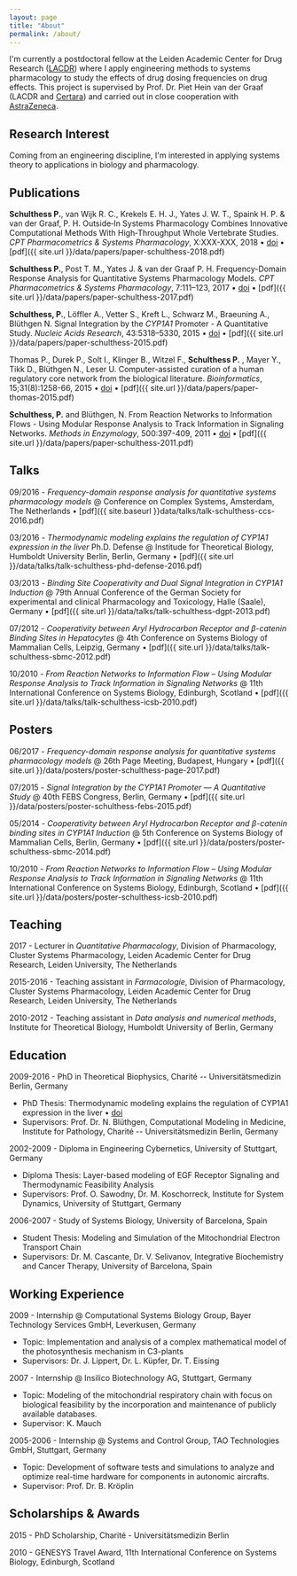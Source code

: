 ```yaml
---
layout: page
title: "About"
permalink: /about/
---
```


I'm currently a postdoctoral fellow at the Leiden Academic Center for Drug Research ([LACDR](http://lacdr.nl)) where I apply engineering methods to systems pharmacology to study the effects of drug dosing frequencies on drug effects. This project is supervised by Prof. Dr. Piet Hein van der Graaf (LACDR and [Certara](http://certara.com)) and carried out in close cooperation with [AstraZeneca](http://astrazeneca.com).

## Research Interest

Coming from an engineering discipline, I'm interested in applying systems theory to applications in biology and pharmacology.

## Publications

**Schulthess P.**, van Wijk R. C., Krekels E. H. J., Yates J. W. T., Spaink H. P. & van der Graaf, P. H. Outside‐In Systems Pharmacology Combines Innovative Computational Methods With High‐Throughput Whole Vertebrate Studies. _CPT Pharmacometrics & Systems Pharmacology_, X:XXX-XXX, 2018 &#8226; [doi](https://doi.org/10.1002/psp4.12297) &#8226; [pdf]({{ site.url }}/data/papers/paper-schulthess-2018.pdf)

**Schulthess P.**, Post T. M., Yates J. & van der Graaf P. H. Frequency-Domain Response Analysis for Quantitative Systems Pharmacology Models. _CPT Pharmacometrics & Systems Pharmacology_, 7:111–123, 2017 &#8226; [doi](https://doi.org/10.1002/psp4.12266) &#8226; [pdf]({{ site.url }}/data/papers/paper-schulthess-2017.pdf)

**Schulthess, P.**, Löffler A., Vetter S., Kreft L., Schwarz M., Braeuning A., Blüthgen N. Signal Integration by the _CYP1A1_ Promoter - A Quantitative Study. _Nucleic Acids Research_, 43:5318–5330, 2015 &#8226; [doi](https://doi.org/10.1093/nar/gkv423) &#8226; [pdf]({{ site.url }}/data/papers/paper-schulthess-2015.pdf)

Thomas P., Durek P., Solt I., Klinger B., Witzel F., **Schulthess P.** , Mayer Y., Tikk D., Blüthgen N., Leser U. Computer-assisted curation of a human regulatory core network from the biological literature. _Bioinformatics_, 15;31(8):1258-66, 2015 &#8226; [doi](https://doi.org/10.1093/bioinformatics/btu795) &#8226; [pdf]({{ site.url }}/data/papers/paper-thomas-2015.pdf)

**Schulthess, P.** and Blüthgen, N. From Reaction Networks to Information Flows - Using Modular Response Analysis to Track Information in Signaling Networks. _Methods in Enzymology_, 500:397-409, 2011 &#8226; [doi](https://doi.org/10.1016/B978-0-12-385118-5.00020-7) &#8226; [pdf]({{ site.url }}/data/papers/paper-schulthess-2011.pdf)


## Talks

09/2016 - _Frequency-domain response analysis for quantitative systems pharmacology models_ @ Conference on Complex Systems, Amsterdam, The Netherlands &#8226; [pdf]({{ site.baseurl }}data/talks/talk-schulthess-ccs-2016.pdf)

03/2016 - _Thermodynamic modeling explains the regulation of CYP1A1 expression in the liver_ Ph.D. Defense @ Institude for Theoretical Biology, Humboldt University Berlin, Berlin, Germany &#8226; [pdf]({{ site.url }}/data/talks/talk-schulthess-phd-defense-2016.pdf)

03/2013 - _Binding Site Cooperativity and Dual Signal Integration in CYP1A1 Induction_ @ 79th Annual Conference of the German Society for experimental and clinical Pharmacology and Toxicology, Halle (Saale), Germany &#8226; [pdf]({{ site.url }}/data/talks/talk-schulthess-dgpt-2013.pdf)

07/2012 - _Cooperativity between Aryl Hydrocarbon Receptor and β-catenin Binding Sites in Hepatocytes_ @ 4th Conference on Systems Biology of Mammalian Cells, Leipzig, Germany &#8226; [pdf]({{ site.url }}/data/talks/talk-schulthess-sbmc-2012.pdf)

10/2010 - _From Reaction Networks to Information Flow – Using Modular Response Analysis to Track Information in Signaling Networks_ @ 11th International Conference on Systems Biology, Edinburgh, Scotland &#8226; [pdf]({{ site.url }}/data/talks/talk-schulthess-icsb-2010.pdf)

## Posters

06/2017 - _Frequency-domain response analysis for quantitative systems pharmacology models_ @ 26th Page Meeting, Budapest, Hungary &#8226; [pdf]({{ site.url }}/data/posters/poster-schulthess-page-2017.pdf)

07/2015 - _Signal Integration by the CYP1A1 Promoter — A Quantitative Study_ @ 40th FEBS Congress, Berlin, Germany &#8226; [pdf]({{ site.url }}/data/posters/poster-schulthess-febs-2015.pdf)

05/2014 - _Cooperativity between Aryl Hydrocarbon Receptor and β-catenin binding sites in CYP1A1 Induction_ @ 5th Conference on Systems Biology of Mammalian Cells, Berlin, Germany &#8226; [pdf]({{ site.url }}/data/posters/poster-schulthess-sbmc-2014.pdf)

10/2010 - _From Reaction Networks to Information Flow – Using Modular Response Analysis to Track Information in Signaling Networks_ @ 11th International Conference on Systems Biology, Edinburgh, Scotland &#8226; [pdf]({{ site.url }}/data/posters/poster-schulthess-icsb-2010.pdf)

## Teaching
2017 - Lecturer in _Quantitative Pharmacology_, Division of Pharmacology, Cluster Systems Pharmacology, Leiden Academic Center for Drug Research, Leiden University, The Netherlands

2015-2016 - Teaching assistant in _Farmacologie_, Division of Pharmacology, Cluster Systems Pharmacology, Leiden Academic Center for Drug Research, Leiden University, The Netherlands

2010-2012 - Teaching assistant in _Data analysis and numerical methods_, Institute for Theoretical Biology, Humboldt University of Berlin, Germany

## Education

2009-2016 - PhD in Theoretical Biophysics, Charité -- Universitätsmedizin Berlin, Germany

* PhD Thesis: Thermodynamic modeling explains the regulation of CYP1A1 expression in the liver &#8226; [doi](http://dx.doi.org/10.18452/17454)
* Supervisors: Prof. Dr. N. Blüthgen, Computational Modeling in Medicine, Institute for Pathology, Charité -- Universitätsmedizin Berlin, Germany

2002-2009 - Diploma in Engineering Cybernetics, University of Stuttgart, Germany

* Diploma Thesis: Layer-based modeling of EGF Receptor Signaling and Thermodynamic Feasibility Analysis
* Supervisors: Prof. O. Sawodny, Dr. M. Koschorreck, Institute for System Dynamics, University of Stuttgart, Germany

2006-2007 - Study of Systems Biology, University of Barcelona, Spain

* Student Thesis: Modeling and Simulation of the Mitochondrial Electron Transport Chain
* Supervisors: Dr. M. Cascante, Dr. V. Selivanov, Integrative Biochemistry and Cancer Therapy, University of Barcelona, Spain

## Working Experience

2009 - Internship @ Computational Systems Biology Group, Bayer Technology Services GmbH, Leverkusen, Germany

* Topic: Implementation and analysis of a complex mathematical model of the photosynthesis mechanism in C3-plants
* Supervisors: Dr. J. Lippert, Dr. L. Küpfer, Dr. T. Eissing

2007 - Internship @ Insilico Biotechnology AG, Stuttgart, Germany

* Topic: Modeling of the mitochondrial respiratory chain with focus on biological feasibility by the incorporation and maintenance of publicly available databases.
* Supervisor: K. Mauch

2005-2006 - Internship @ Systems and Control Group, TAO Technologies GmbH, Stuttgart, Germany

* Topic: Development of software tests and simulations to analyze and optimize real-time hardware for components in autonomic aircrafts.
* Supervisor: Prof. Dr. B. Kröplin

## Scholarships & Awards

2015 - PhD Scholarship, Charité - Universitätsmedizin Berlin

2010 - GENESYS Travel Award, 11th International Conference on Systems Biology, Edinburgh, Scotland
